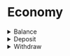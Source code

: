 # Economy



<details>

<summary>Balance</summary>

Used to check the current balance of anyone in the current server.

* **user**: The user to get-> <mark style="color:red;">Required</mark>

<pre><code><strong>Server Only = True
</strong>Default Permission = N/A
</code></pre>

</details>

<details>

<summary>Deposit</summary>

Used to deposit money from your wallet to your bank.

* **amount**: The amount to withdraw -> <mark style="color:red;">Required</mark>

<pre><code><strong>Server Only = True
</strong>Default Permission = N/A
</code></pre>

</details>

<details>

<summary>Withdraw</summary>

Used to withdraw money from your bank to your wallet.

* **amount**: The amount to withdraw -> <mark style="color:red;">Required</mark>

<pre><code><strong>Server Only = True
</strong>Default Permission = N/A
</code></pre>

</details>
